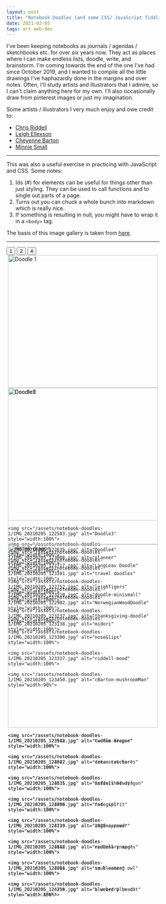 ```yaml
---
layout: post
title: "Notebook Doodles (and some CSS/ JavaScript fiddling)"
date: 2021-02-05
tags: art web-dev
---
```


I've been keeping notebooks as journals / agendas / sketchbooks etc. for over six years now. They act as places where I can make endless lists, doodle, write, and brainstorm.
I'm coming towards the end of the one I've had since October 2019, and I wanted to compile all the little drawings I've haphazardly done in the margins and over notes. Often,
I'll study artists and illustrators that I admire, so I can't claim anything here for my own. I'll also occasionally draw from pinterest images or just my imagination.

Some artists / illustrators I very much enjoy and owe credit to:
- [Chris Riddell](https://www.instagram.com/chris_riddell/)
- [Leigh Ellexson](https://www.instagram.com/leighellexson/)
- [Cheyenne Barton](https://www.instagram.com/chey.barton/)
- [Minnie Small](https://www.instagram.com/minniesmall/)

---

This was also a useful exercise in practicing with JavaScript and CSS. Some notes:
1. Ids (#) for elements can be useful for things other than just styling. They can be used to call functions and to single out parts of a page.
2. Turns out you can chuck a whole bunch into markdown which is really nice.
3. If something is resulting in null, you might have to wrap it in a `<body>` tag.

The basis of this image gallery is taken from [here](https://www.w3schools.com/howto/howto_css_image_grid_responsive.asp).

---
<html>
<meta name="viewport" content="width=device-width, initial-scale=1.0">
<style>
*{box-sizing: border-box;}
/*---- Blog post: Notebook Doodles ---*/
.doodle-row{
  display: -ms-flexbox;
  display:flex;
  -ms-flex-wrap: wrap;
  flex-wrap: wrap;
  padding: 0 4px;
}

.doodle-column{
  -ms-flex:25%;
  flex:25%;
  padding: 0 4px;
}

.doodle-btn{
  border: none;
  outline: none;
  border-radius: 4px;
  padding: 10px 16px;
  background-color: #D2F3F8;
  cursor: pointer;
  font-size: 18px;
}
.doodle-btn:hover{
  background-color: #888;
}

.doodle-btn.active{
  background-color: #65C7BC;
  color: white;
}

.Buttons{
  margin:auto;
  padding: 10px;
  box-sizing: border-box;
  text-align: center;
}

img{
  border-radius: 4px;
  padding: 2px;
}

</style>

<body>

<div class ="Buttons" id="myButtons">
  <button class="doodle-btn" onclick="one()">1</button>
  <button class="doodle-btn" onclick="two()">2</button>
  <button class="doodle-btn active" onclick="four()">4</button>
</div>

<!--- Photo Grid ----->
<div class="doodle-row">
  <div class="doodle-column">
    <img src="/assets/notebook-doodles-1/IMG_20210205_122336.jpg" alt="Doodle 1" style="width:100%">
    <img src="/assets/notebook-doodles-1/IMG_20210205_122416.jpg" alt="Doodle2" style="width:100%">

    <img src="/assets/notebook-doodles-1/IMG_20210205_122503.jpg" alt="Doodle3" style="width:100%">
    <img src="/assets/notebook-doodles-1/IMG_20210205_122635.jpg" alt="Doodle4" style="width:100%">
    <img src="/assets/notebook-doodles-1/IMG_20210205_122717.jpg" alt="LangLeav Doodle" style="width:100%">

    <img src="/assets/notebook-doodles-1/IMG_20210205_122752.jpg" alt="leighTigers" style="width:100%">
    <img src="/assets/notebook-doodles-1/IMG_20210205_122902.jpg" alt="NorwegianWoodDoodle" style="width:100%">

    <img src="/assets/notebook-doodles-1/IMG_20210205_123138.jpg" alt="midori" style="width:100%">
  </div>


  <div class="doodle-column">
    <img src="/assets/notebook-doodles-1/IMG_20210205_122828.jpg" alt="Doodle5" style="width:100%">

    <img src="/assets/notebook-doodles-1/IMG_20210205_123008.jpg" alt="planner" style="width:100%">
    <img src="/assets/notebook-doodles-1/IMG_20210205_123101.jpg" alt="travel doodles" style="width:100%">

    <img src="/assets/notebook-doodles-1/IMG_20210205_123210.jpg" alt="doodle-minismall" style="width:100%">

    <img src="/assets/notebook-doodles-1/IMG_20210205_123237.jpg" alt="thanksgiving-doodle" style="width:100%">

    <img src="/assets/notebook-doodles-1/IMG_20210205_123300.jpg" alt="nose&lips" style="width:100%">

    <img src="/assets/notebook-doodles-1/IMG_20210205_123337.jpg" alt="riddell-mood" style="width:100%">

    <img src="/assets/notebook-doodles-1/IMG_20210205_123450.jpg" alt="cBarton-mushroomMan" style="width:90%">

  </div>

  <div class="doodle-column">
    <img src="/assets/notebook-doodles-1/IMG_20210205_123421.jpg" alt="riddell-dragon" style="width:100%">

    <img src="/assets/notebook-doodles-1/IMG_20210205_123518.jpg" alt="twoSum-dragon" style="width:100%">

    <img src="/assets/notebook-doodles-1/IMG_20210205_123547.jpg" alt="data structures" style="width:100%">

    <img src="/assets/notebook-doodles-1/IMG_20210205_123635.jpg" alt="unfinished-dragon" style="width:100%">

    <img src="/assets/notebook-doodles-1/IMG_20210205_123706.jpg" alt="red-girl" style="width:100%">

    <img src="/assets/notebook-doodles-1/IMG_20210205_123739.jpg" alt="2020-spread" style="width:100%">

    <img src="/assets/notebook-doodles-1/IMG_20210205_123812.jpg" alt="riddell-inspo" style="width:100%">

    <img src="/assets/notebook-doodles-1/IMG_20210205_123904.jpg" alt="soul-eater" style="width:100%">

    <img src="/assets/notebook-doodles-1/IMG_20210205_124356.jpg" alt="a weird blue cat" style="width:85%">

  </div>

  <div class="doodle-column">

    <img src="/assets/notebook-doodles-1/IMG_20210205_123942.jpg" alt="cuddle-keeper" style="width:100%">

    <img src="/assets/notebook-doodles-1/IMG_20210205_124022.jpg" alt="dream catcher" style="width:100%">

    <img src="/assets/notebook-doodles-1/IMG_20210205_124331.jpg" alt="Riddell Study" style="width:100%">

    <img src="/assets/notebook-doodles-1/IMG_20210205_124058.jpg" alt="fate spirit" style="width:100%">

    <img src="/assets/notebook-doodles-1/IMG_20210205_124123.jpg" alt="vagina-power" style="width:100%">

    <img src="/assets/notebook-doodles-1/IMG_20210205_124148.jpg" alt="nonbinary mages" style="width:100%">

    <img src="/assets/notebook-doodles-1/IMG_20210205_124211.jpg" alt="im blooming owl" style="width:100%">

    <img src="/assets/notebook-doodles-1/IMG_20210205_124238.jpg" alt="blueberry head" style="width:100%">

  </div>


</div>

<script>


var elements = document.getElementsByClassName("doodle-column");
var i;
function one(){
  for (i = 0; i < elements.length; i++){
    elements[i].style.msFlex="80%";
    elements[i].style.flex="80%";
  }
}

function two(){
  for(i=0; i<elements.length;i++){
    elements[i].style.msFlex = "50%";
    elements[i].style.flex="50%";
  }
}

function four(){
  for(i=0; i<elements.length; i++){
    elements[i].style.msFlex = "25%";
    elements[i].style.flex = "25%";
  }
}

var Buttons = document.getElementById("myButtons");
var btns = Buttons.getElementsByClassName("doodle-btn");

for(var i = 0; i < btns.length; i++){
  btns[i].addEventListener("click", function() {
    var current = document.getElementsByClassName("active");
    current[0].className= current[0].className.replace(" active", "");
    this.className += " active";
  });
}

</script>
</body>




<link rel="stylesheet" href="https://raphaelletseng.github.io/raphaelletseng.github.io/assets/css/index.css">
